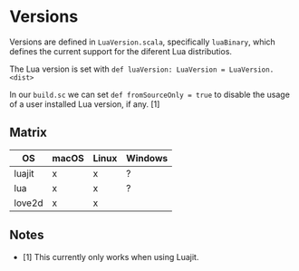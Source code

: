 # Versions

Versions are defined in `LuaVersion.scala`, specifically `luaBinary`, which defines
the current support for the diferent Lua distributios.

The Lua version is set with `def luaVersion: LuaVersion = LuaVersion.<dist>`

In our `build.sc` we can set `def fromSourceOnly = true` to disable the usage of a
user installed Lua version, if any. [1]

## Matrix

|   OS   | macOS | Linux | Windows |
|--------|-------|-------|---------|
| luajit |   x   |   x   |    ?    |
| lua    |   x   |   x   |    ?    |
| love2d |   x   |   x   |         |

## Notes

- [1] This currently only works when using Luajit.
